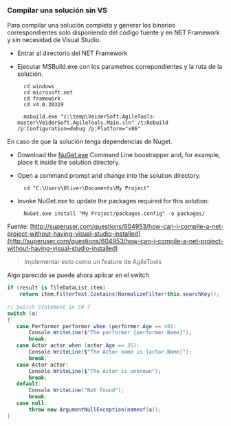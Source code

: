 
### Compilar una solución sin VS ###
Para compilar una solución completa y generar los binarios correspondientes solo disponiendo del código fuente y en NET Framework y sin necesidad de Visual Studio.

- Entrar al directorio del NET Framework
- Ejecutar MSBuild.exe con los parametros correpondientes y la ruta de la solución.

	    cd windows
    	cd microsoft.net
    	cd framework
    	cd v4.0.30319
    	
    	msbuild.exe "c:\temp\VeiderSoft.AgileTools-master\VeiderSoft.AgileTools.Main.sln" /t:Rebuild /p:Configuration=debug /p:Platform="x86"
	

En caso de que la solución tenga dependencias de Nuget.

- Download the [NuGet.exe](http://nuget.codeplex.com/releases/view/58939) Command Line boostrapper and, for example, place it inside the solution directory.
- Open a command prompt and change into the solution directory.
  
    	cd "C:\Users\Oliver\Documents\My Project"

- Invoke NuGet.exe to update the packages required for this solution:
	
		NuGet.exe install "My Project/packages.config" -o packages/

Fuente: [http://superuser.com/questions/604953/how-can-i-compile-a-net-project-without-having-visual-studio-installed](http://superuser.com/questions/604953/how-can-i-compile-a-net-project-without-having-visual-studio-installed)


>Implementar esto como un feature de AgileTools


Algo parecido se puede ahora aplicar en el switch
```csharp
if (result is TileDataList item)
    return item.FilterText.Contains(NormalizeFilter(this.searchKey));
    
// Switch Statement in C# 7        
switch (a)        
{        
   case Performer performer when (performer.Age == 40):        
       Console.WriteLine($"The performer {performer.Name}");        
       break;        
   case Actor actor when (actor.Age == 35):        
       Console.WriteLine($"The Actor name is {actor.Name}");        
       break;        
   case Actor actor:        
       Console.WriteLine($"The Actor is unknown");        
       break;        
   default:        
       Console.WriteLine("Not found");        
       break;        
   case null:        
       throw new ArgumentNullException(nameof(a));        
}        
```


